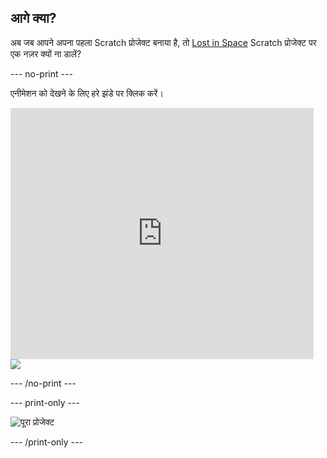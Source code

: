 ## आगे क्या?

अब जब आपने अपना पहला Scratch प्रोजेक्ट बनाया है, तो [Lost in Space](https://projects.raspberrypi.org/en/projects/lost-in-space?utm_source=pathway&utm_medium=whatnext&utm_campaign=projects) Scratch प्रोजेक्ट पर एक नज़र क्यों ना डालें?

\--- no-print \---

एनीमेशन को देखने के लिए हरे झंडे पर क्लिक करें।

<div class="scratch-preview">
  <iframe allowtransparency="true" width="485" height="402" src="https://scratch.mit.edu/projects/embed/276873231/?autostart=false" frameborder="0" scrolling="no"></iframe>
  <img src="images/space-final.png">
</div>

\--- /no-print \---

\--- print-only \---

![पूरा प्रोजेक्ट](images/space-final.png)

\--- /print-only \---